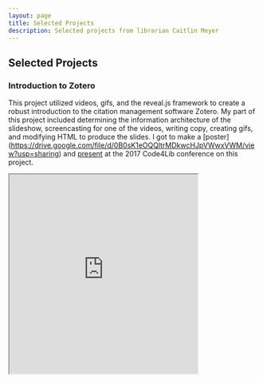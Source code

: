 ```yaml
---
layout: page
title: Selected Projects
description: Selected projects from librarian Caitlin Meyer
---
```


## Selected Projects

### Introduction to Zotero

This project utilized videos, gifs, and the reveal.js framework to create a robust introduction to the citation management software Zotero. My part of this project included determining the information architecture of the slideshow, screencasting for one of the videos, writing copy, creating gifs, and modifying HTML to produce the slides. I got to make a [poster] (https://drive.google.com/file/d/0B0sK1eOQQltrMDkwcHJpVWwxVWM/view?usp=sharing) and [present](http://2017.code4lib.org/posters/Reimagining-the-slideshow-using-revealjs-to-create-Choose-Your-Own-Adventure-library-tutorials) at the 2017 Code4Lib conference on this project.

<iframe src="https://uclalibrary.github.io/research-tips/embeds/zotero/" width="75%" height="400px"></iframe>
